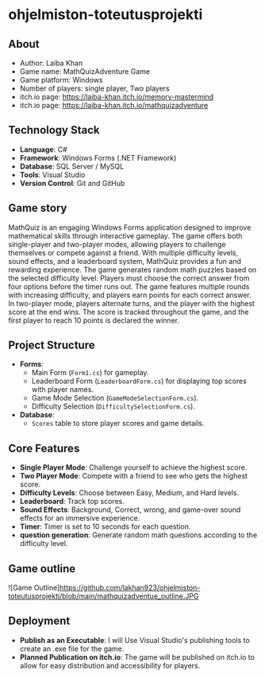 # ohjelmiston-toteutusprojekti


## About
- Author: Laiba Khan
- Game name: MathQuizAdventure Game
- Game platform: Windows
- Number of players: single player, Two players
- itch.io page: https://laiba-khan.itch.io/memory-mastermind
- itch.io page: https://laiba-khan.itch.io/mathquizadventure

## Technology Stack 
- **Language**: C#
- **Framework**: Windows Forms (.NET Framework)
- **Database**: SQL Server / MySQL
- **Tools**: Visual Studio
- **Version Control**: Git and GitHub

## Game story
MathQuiz is an engaging Windows Forms application designed to improve mathematical skills through interactive gameplay. The game offers both single-player and two-player modes, allowing players to challenge themselves or compete against a friend. With multiple difficulty levels, sound effects, and a leaderboard system, MathQuiz provides a fun and rewarding experience.
The game generates random math puzzles based on the selected difficulty level. Players must choose the correct answer from four options before the timer runs out. The game features multiple rounds with increasing difficulty, and players earn points for each correct answer. In two-player mode, players alternate turns, and the player with the highest score at the end wins. The score is tracked throughout the game, and the first player to reach 10 points is declared the winner.

## Project Structure 
- **Forms**: 
  - Main Form (`Form1.cs`) for gameplay.
  - Leaderboard Form (`LeaderboardForm.cs`) for displaying top scores with player names.
  - Game Mode Selection (`GameModeSelectionForm.cs`).
  - Difficulty Selection (`DifficultySelectionForm.cs`).
- **Database**: 
  - `Scores` table to store player scores and game details.

## Core Features
- **Single Player Mode**: Challenge yourself to achieve the highest score.
- **Two Player Mode**: Compete with a friend to see who gets the highest score.
- **Difficulty Levels**: Choose between Easy, Medium, and Hard levels.
- **Leaderboard**: Track top scores.
- **Sound Effects**: Background, Correct, wrong, and game-over sound effects for an immersive experience.
- **Timer**: Timer is set to 10 seconds for each question.
- **question generation**: Generate random math questions according to the difficulty level.

## Game outline
![Game Outline]https://github.com/lakhan923/ohjelmiston-toteutusprojekti/blob/main/mathquizadventue_outline.JPG

## Deployment
- **Publish as an Executable**: I will Use Visual Studio's publishing tools to create an .exe file for the game.
- **Planned Publication on itch.io**: The game will be published on itch.io to allow for easy distribution and accessibility for players.


